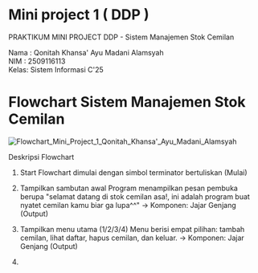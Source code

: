 # Mini project 1 ( DDP )
PRAKTIKUM MINI PROJECT DDP - Sistem Manajemen Stok Cemilan 

Nama : Qonitah Khansa' Ayu Madani Alamsyah  
NIM  : 2509116113  
Kelas: Sistem Informasi C'25

# Flowchart Sistem Manajemen Stok Cemilan
![Flowchart_Mini_Project_1_Qonitah_Khansa'_Ayu_Madani_Alamsyah](https://github.com/user-attachments/assets/4beda366-16b9-4ad0-aaa5-fdf01f0c2ccf)  

Deskripsi Flowchart  
1. Start
   Flowchart dimulai dengan simbol terminator bertuliskan (Mulai)

2. Tampilkan sambutan awal
   Program menampilkan pesan pembuka berupa "selamat datang di stok cemilan asa!, ini adalah program buat nyatet cemilan kamu biar ga lupa^^"
   → Komponen: Jajar Genjang (Output)

3. Tampilkan menu utama (1/2/3/4)
   Menu berisi empat pilihan: tambah cemilan, lihat daftar, hapus cemilan, dan keluar.
   → Komponen: Jajar Genjang (Output)

4. 





